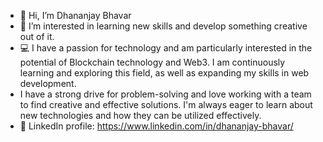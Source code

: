 - 👋 Hi, I’m Dhananjay Bhavar
- 👀 I’m interested in learning new skills and develop something creative out of it.
- 💻  I have a passion for technology and am particularly interested in the potential of Blockchain technology and Web3. I am continuously learning and exploring this field, as well as expanding my skills in web development. 
- I have a strong drive for problem-solving and love working with a team to find creative and effective solutions. I'm always eager to learn about new technologies and how they can be utilized effectively.
- 🔗 LinkedIn profile: https://www.linkedin.com/in/dhananjay-bhavar/

<!---
dhananjay-14/dhananjay-14 is a ✨ special ✨ repository because its `README.md` (this file) appears on your GitHub profile.
You can click the Preview link to take a look at your changes.
--->
